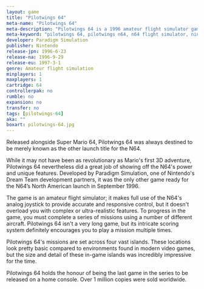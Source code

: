 ```yaml
---
layout: game
title: "Pilotwings 64"
meta-name: "Pilotwings 64"
meta-description: "Pilotwings 64 is a 1996 amateur flight simulator game for the Nintendo 64. It was developed by Paradigm Simulation."
meta-keyword: "pilotwings 64, pilotwings n64, n64 flight simulator, nintendo 64, paradigm simulation"
developer: Paradigm Simulation
publisher: Nintendo
release-jpn: 1996-6-23
release-na: 1996-9-29
release-eu: 1997-3-1
genre: Amateur flight simulation
minplayers: 1
maxplayers: 1
cartridge: 64
controllerpak: no
rumble: no
expansion: no
transfer: no
tags: [pilotwings-64]
aka: ""
boxart: pilotwings-64.jpg
---
```


Released alongside Super Mario 64, Pilotwings 64 was always destined to be merely known as the other launch title for the N64.

While it may not have been as revolutionary as Mario's first 3D adventure, Pilotwings 64 nevertheless did a great job of showing off the N64's power and unique features. Developed by Paradigm Simulation, one of Nintendo's Dream Team development partners, it was the only other game ready for the N64’s North American launch in September 1996.

The game is an amateur flight simulator; it makes full use of the N64's analog joystick to provide accurate and responsive control, but it doesn't overload you with complex or ultra-realistic features. To progress in the game, you must complete a series of missions using a number of different aircraft. Pilotwings 64 isn't a very long game, but its intricate scoring system definitely encourages you to play a mission multiple times.

Pilotwings 64's missions are set across four vast islands. These locations look pretty basic compared to environments found in modern video games, but the size and detail of these in-game islands was incredibly impressive for the time.

Pilotwings 64 holds the honour of being the last game in the series to be released on a home console. Over 1 million copies were sold worldwide.
